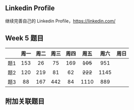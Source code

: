 ## Linkedin Profile

继续完善自己的 Linkedin Profile，https://linkedin.com/

## Week 5 题目
|       | 周一   | 周二   |  周三 |   周四 |   周五  | 周六 |  周日 |
| :----:| :----:| :----:|:----:  |:----: |:----: |:----:|:----: |
| 题1   | 153 	| 26	 |   75    |  169  |~~105~~   |  951|
| 题2   |120    | 219    |    81   |    62  |~~222~~  | 1145|
| 题3   |88     |    167 |442    |    84  |  1110   |  889| 


## 附加关联题目

